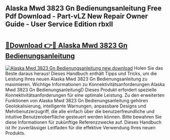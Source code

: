 ## Alaska Mwd 3823 Gn Bedienungsanleitung Free Pdf Download - Part-vLZ New Repair Owner Guide - User Service Edition rbxII

# <h2><a href="http://df222n.blite.top/?on=Alaska+Mwd+3823+Gn+Bedienungsanleitung">🔗Download 👉🔴 Alaska Mwd 3823 Gn Bedienungsanleitung</a></h2>

[![Alaska Mwd 3823 Gn Bedienungsanleitung new download](https://i.imgur.com/lujVjoI.png)](http://df222n.blite.top/?on=Alaska+Mwd+3823+Gn+Bedienungsanleitung)
Holen Sie das Beste daraus heraus! Dieses Handbuch enthält Tipps und Tricks, um die Leistung Ihres neuen Alaska Mwd 3823 Gn Bedienungsanleitung zu maximieren. Wichtige Informationen zu Konnektivitätsanforderungen Alaska Mwd 3823 Gn BedienungsanleitungD Dieses Produkt erfordert spezielle Konnektivitätsanforderungen für eine optimale Leistung. Zu den erweiterten Funktionen von Alaska Mwd 3823 Gn Bedienungsanleitung gehören Geolokalisierung, intelligente Warnungen, anpassbare Designs und Mehrbenutzerzugriff, die alle einfach über die benutzerfreundliche und intuitive Benutzeroberfläche gesteuert werden können. Bitte bewahren Sie diese Informationen für zukünftige Referenzzwecke auf. Dieses Handbuch ist Ihr zuverlässiger Leitfaden für die effektive Verwendung Ihres neuen Produkts.
